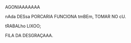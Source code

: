 AGONIAAAAAAA

nAda DESsa PORCARIA FUNCIONA tmBEm, TOMAR NO cU.

tRABALho  LIXOO;

FILA DA DESGRAÇAAA.
